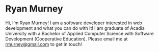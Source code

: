 # Ryan Murney

Hi, I’m Ryan Murney! I am a software developer interested in web development and what you can do with it! I am graduate of Acadia University with a Bachelor of Applied Computer Science with Software Development (Cooperative Education). Please email me at rmurney@gmail.com to get in touch!
